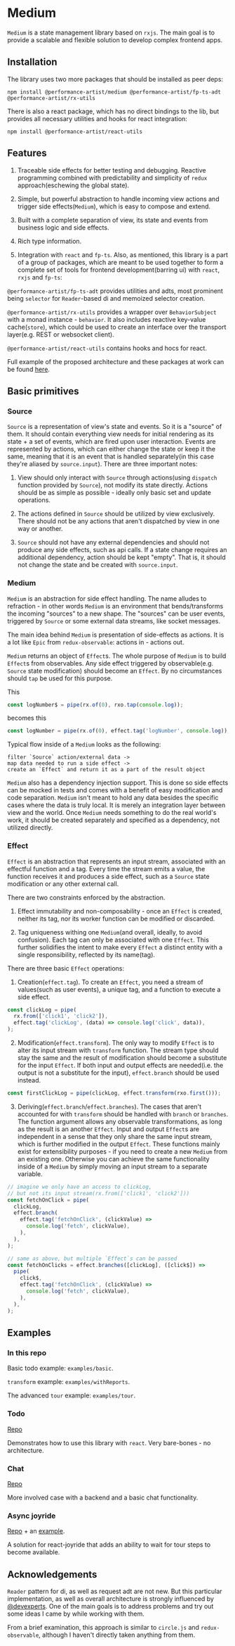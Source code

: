 # Medium

`Medium` is a state management library based on `rxjs`. The main goal is to provide a scalable and flexible solution to develop complex frontend apps.

## Installation

The library uses two more packages that should be installed as peer deps:

```shell
npm install @performance-artist/medium @performance-artist/fp-ts-adt @performance-artist/rx-utils
```

There is also a react package, which has no direct bindings to the lib, but provides all necessary utilities and hooks for react integration:

```shell
npm install @performance-artist/react-utils
```

## Features

1. Traceable side effects for better testing and debugging. Reactive programming combined with predictability and simplicity of `redux` approach(eschewing the global state).

2. Simple, but powerful abstraction to handle incoming view actions and trigger side effects(`Medium`), which is easy to compose and extend.

3. Built with a complete separation of view, its state and events from business logic and side effects.

4. Rich type information.

5. Integration with `react` and `fp-ts`. Also, as mentioned, this library is a part of a group of packages, which are meant to be used together to form a complete set of tools for frontend development(barring ui) with `react`, `rxjs` and `fp-ts`:

`@performance-artist/fp-ts-adt` provides utilities and adts, most prominent being `selector` for `Reader`-based di and memoized selector creation.

`@performance-artist/rx-utils` provides a wrapper over `BehaviorSubject` with a monad instance - `behavior`. It also includes reactive key-value cache(`store`), which could be used to create an interface over the transport layer(e.g. REST or websocket client).

`@performance-artist/react-utils` contains hooks and hocs for react.

Full example of the proposed architecture and these packages at work can be found [here](https://github.com/performanceArtist/medium-chat).

## Basic primitives

### Source

`Source` is a representation of view's state and events. So it is a "source" of them. It should contain everything view needs for initial rendering as its state + a set of events, which are fired upon user interaction. Events are represented by actions, which can either change the state or keep it the same, meaning that it is an event that is handled separately(in this case they're aliased by `source.input`). There are three important notes:

1. View should only interact with `Source` through actions(using `dispatch` function provided by `Source`), not modify its state directly. Actions should be as simple as possible - ideally only basic set and update operations.

2. The actions defined in `Source` should be utilized by view exclusively. There should not be any actions that aren't dispatched by view in one way or another.

3. `Source` should not have any external dependencies and should not produce any side effects, such as api calls. If a state change requires an additional dependency, action should be kept "empty". That is, it should not change the state and be created with `source.input`.

### Medium

`Medium` is an abstraction for side effect handling. The name alludes to refraction - in other words `Medium` is an environment that bends/transforms the incoming "sources" to a new shape. The "sources" can be user events, triggered by `Source` or some external data streams, like socket messages.

The main idea behind `Medium` is presentation of side-effects as actions. It is a lot like `Epic` from `redux-observable`: actions in - actions out.

`Medium` returns an object of `Effect`s. The whole purpose of `Medium` is to build `Effect`s from observables. Any side effect triggered by observable(e.g. `Source` state modification) should become an `Effect`. By no circumstances should `tap` be used for this purpose.

This

```ts
const logNumber$ = pipe(rx.of(0), rxo.tap(console.log));
```

becomes this

```ts
const logNumber = pipe(rx.of(0), effect.tag('logNumber', console.log));
```

Typical flow inside of a `Medium` looks as the following:

    filter `Source` action/external data ->
    map data needed to run a side effect ->
    create an `Effect` and return it as a part of the result object

`Medium` also has a dependency injection support. This is done so side effects can be mocked in tests and comes with a benefit of easy modification and code separation. `Medium` isn't meant to hold any data besides the specific cases where the data is truly local. It is merely an integration layer between view and the world. Once `Medium` needs something to do the real world's work, it should be created separately and specified as a dependency, not utilized directly.

### Effect

`Effect` is an abstraction that represents an input stream, associated with an effectful function and a tag. Every time the stream emits a value, the function receives it and produces a side effect, such as a `Source` state modification or any other external call.

There are two constraints enforced by the abstraction.

1. Effect immutability and non-composability - once an `Effect` is created, neither its tag, nor its worker function can be modified or discarded.

2. Tag uniqueness withing one `Medium`(and overall, ideally, to avoid confusion). Each tag can only be associated with one `Effect`. This further solidifies the intent to make every `Effect` a distinct entity with a single responsibility, reflected by its name(tag).

There are three basic `Effect` operations:

1. Creation(`effect.tag`). To create an `Effect`, you need a stream of values(such as user events), a unique tag, and a function to execute a side effect.

```ts
const clickLog = pipe(
  rx.from(['click1', 'click2']),
  effect.tag('clickLog', (data) => console.log('click', data)),
);
```

2. Modification(`effect.transform`). The only way to modify `Effect` is to alter its input stream with `transform` function. The stream type should stay the same and the result of modification should become a substitute for the input `Effect`. If both input and output effects are needed(i.e. the output is not a substitute for the input), `effect.branch` should be used instead.

```ts
const firstClickLog = pipe(clickLog, effect.transform(rxo.first()));
```

3. Deriving(`effect.branch`/`effect.branches`). The cases that aren't accounted for with `transform` should be handled with `branch` or `branches`. The function argument allows any observable transformations, as long as the result is an another `Effect`. Input and output `Effect`s are independent in a sense that they only share the same input stream, which is further modified in the output `Effect`. These functions mainly exist for extensibility purposes - if you need to create a new `Medium` from an existing one. Otherwise you can achieve the same functionality inside of a `Medium` by simply moving an input stream to a separate variable.

```ts
// imagine we only have an access to clickLog,
// but not its input stream(rx.from(['click1', 'click2']))
const fetchOnClick = pipe(
  clickLog,
  effect.branch(
    effect.tag('fetchOnClick', (clickValue) =>
      console.log('fetch', clickValue),
    ),
  ),
);

// same as above, but multiple `Effect`s can be passed
const fetchOnClicks = effect.branches([clickLog], ([click$]) =>
  pipe(
    click$,
    effect.tag('fetchOnClick', (clickValue) =>
      console.log('fetch', clickValue),
    ),
  ),
);
```

## Examples

### In this repo

Basic todo example: `examples/basic`.

`transform` example: `examples/withReports`.

The advanced `tour` example: `examples/tour`.

### Todo

[Repo](https://github.com/performanceArtist/medium-todo)

Demonstrates how to use this library with `react`. Very bare-bones - no architecture.

### Chat

[Repo](https://github.com/performanceArtist/medium-chat)

More involved case with a backend and a basic chat functionality.

### Async joyride

[Repo](https://github.com/performanceArtist/async-joyride) + an [example](https://github.com/performanceArtist/async-joyride-example).

A solution for react-joyride that adds an ability to wait for tour steps to become available.

## Acknowledgements

`Reader` pattern for di, as well as request adt are not new. But this particular implementation, as well as overall architecture is strongly influenced by [@devexperts](https://github.com/devexperts/). One of the main goals is to address problems and try out some ideas I came by while working with them.

From a brief examination, this approach is similar to `circle.js` and `redux-observable`, although I haven't directly taken anything from them.
